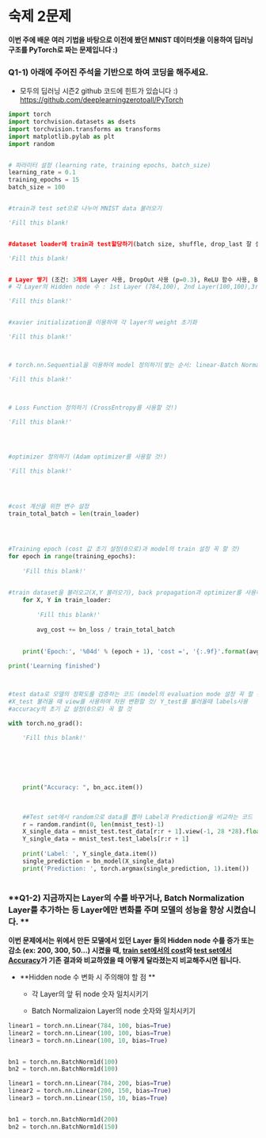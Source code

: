 # **숙제 2문제**

**이번 주에 배운 여러 기법을 바탕으로 이전에 봤던 MNIST 데이터셋을 이용하여 딥러닝 구조를 PyTorch로 짜는 문제입니다 :)**



### **Q1-1) 아래에 주어진 주석을 기반으로 하여 코딩을 해주세요.**

- 모두의 딥러닝 시즌2 github 코드에 힌트가 있습니다 :) https://github.com/deeplearningzerotoall/PyTorch 



```python
import torch
import torchvision.datasets as dsets
import torchvision.transforms as transforms
import matplotlib.pylab as plt
import random


# 파라미터 설정 (learning rate, training epochs, batch_size)
learning_rate = 0.1
training_epochs = 15
batch_size = 100


#train과 test set으로 나누어 MNIST data 불러오기

'Fill this blank!


#dataset loader에 train과 test할당하기(batch size, shuffle, drop_last 잘 설정할 것!)

'Fill this blank!


# Layer 쌓기 (조건: 3개의 Layer 사용, DropOut 사용 (p=0.3), ReLU 함수 사용, Batch normalization하기)
# 각 Layer의 Hidden node 수 : 1st Layer (784,100), 2nd Layer(100,100),3rd Layer(100,10)

'Fill this blank!'


#xavier initialization을 이용하여 각 layer의 weight 초기화

'Fill this blank!'



# torch.nn.Sequential을 이용하여 model 정의하기(쌓는 순서: linear-Batch Normalization Layer - ReLU- DropOut)

'Fill this blank!'



# Loss Function 정의하기 (CrossEntropy를 사용할 것!)

'Fill this blank!'




#optimizer 정의하기 (Adam optimizer를 사용할 것!)

'Fill this blank!'




#cost 계산을 위한 변수 설정
train_total_batch = len(train_loader)




#Training epoch (cost 값 초기 설정(0으로)과 model의 train 설정 꼭 할 것) 
for epoch in range(training_epochs):
	
	'Fill this blank!'   

    
#train dataset을 불러오고(X,Y 불러오기), back propagation과 optimizer를 사용하여 loss를 최적화하는 코드
    for X, Y in train_loader:
       
    	'Fill this blank!'
    
	 	avg_cost += bn_loss / train_total_batch
        
        
    print('Epoch:', '%04d' % (epoch + 1), 'cost =', '{:.9f}'.format(avg_cost))

print('Learning finished')



#test data로 모델의 정확도를 검증하는 코드 (model의 evaluation mode 설정 꼭 할 것)
#X_test 불러올 때 view를 사용하여 차원 변환할 것/ Y_test를 불러올때 labels사용
#accuracy의 초기 값 설정(0으로) 꼭 할 것

with torch.no_grad():
   
	'Fill this blank!'





    
    print("Accuracy: ", bn_acc.item())
    
    
    
    ##Test set에서 random으로 data를 뽑아 Label과 Prediction을 비교하는 코드 
    r = random.randint(0, len(mnist_test)-1)
    X_single_data = mnist_test.test_data[r:r + 1].view(-1, 28 *28).float()
    Y_single_data = mnist_test.test_labels[r:r + 1]
    
    print('Label: ', Y_single_data.item())
    single_prediction = bn_model(X_single_data)
    print('Prediction: ', torch.argmax(single_prediction, 1).item())
    


```





### **Q1-2) 지금까지는 Layer의 수를 바꾸거나, Batch Normalization Layer를 추가하는 등 Layer에만 변화를 주며 모델의 성능을 향상 시켰습니다. **

**이번 문제에서는 위에서 만든 모델에서 있던 Layer 들의 Hidden node 수를 증가 또는 감소 (ex: 200, 300, 50...) 시켰을 때, <u>train set에서의 cost</u>와 <u>test set에서 Accuracy</u>가 기존 결과와 비교하였을 때 어떻게 달라졌는지 비교해주시면 됩니다.**



- **Hidden node 수 변화 시 주의해야 할 점 **

  

  - 각 Layer의 앞 뒤 node 숫자 일치시키기

  - Batch Normalizaion Layer의 node 숫자와 일치시키기

    

```python
linear1 = torch.nn.Linear(784, 100, bias=True)
linear2 = torch.nn.Linear(100, 100, bias=True)
linear3 = torch.nn.Linear(100, 10, bias=True)


bn1 = torch.nn.BatchNorm1d(100)
bn2 = torch.nn.BatchNorm1d(100)

```



```python
linear1 = torch.nn.Linear(784, 200, bias=True)
linear2 = torch.nn.Linear(200, 150, bias=True)
linear3 = torch.nn.Linear(150, 10, bias=True)


bn1 = torch.nn.BatchNorm1d(200)
bn2 = torch.nn.BatchNorm1d(150)
```



